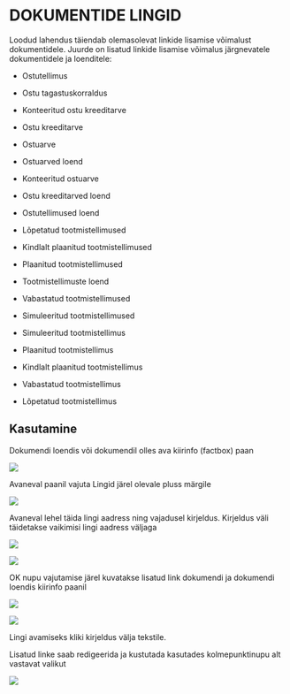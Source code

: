 # DOKUMENTIDE LINGID

Loodud lahendus täiendab olemasolevat linkide lisamise võimalust dokumentidele. Juurde on lisatud linkide lisamise võimalus järgnevatele dokumentidele ja loenditele:

- Ostutellimus

- Ostu tagastuskorraldus

- Konteeritud ostu kreeditarve

- Ostu kreeditarve

- Ostuarve

- Ostuarved loend

- Konteeritud ostuarve

- Ostu kreeditarved loend

- Ostutellimused loend

- Lõpetatud tootmistellimused

- Kindlalt plaanitud tootmistellimused

- Plaanitud tootmistellimused

- Tootmistellimuste loend

- Vabastatud tootmistellimused

- Simuleeritud tootmistellimused

- Simuleeritud tootmistellimus

- Plaanitud tootmistellimus

- Kindlalt plaanitud tootmistellimus

- Vabastatud tootmistellimus

- Lõpetatud tootmistellimus


## Kasutamine

Dokumendi loendis või dokumendil olles ava kiirinfo (factbox) paan

![][1]

Avaneval paanil vajuta Lingid järel olevale pluss märgile

![][2]

Avaneval lehel täida lingi aadress ning vajadusel kirjeldus. Kirjeldus väli täidetakse vaikimisi lingi aadress väljaga

![][3]

![][4]

OK nupu vajutamise järel kuvatakse lisatud link dokumendi ja dokumendi loendis kiirinfo paanil

![][5]

![][6]

Lingi avamiseks kliki kirjeldus välja tekstile.

Lisatud linke saab redigeerida ja kustutada kasutades kolmepunktinupu alt vastavat valikut

![][7]

  [1]: ./media/image1.png
  [2]: ./media/image2.png
  [3]: ./media/image3.png
  [4]: ./media/image4.png
  [5]: ./media/image5.png
  [6]: ./media/image6.png
  [7]: ./media/image7.png
